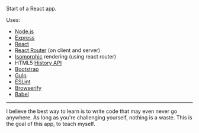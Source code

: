 Start of a React app.

Uses:
 * [Node.js](http://nodejs.org/)
 * [Express](http://expressjs.com/)
 * [React](http://facebook.github.io/react/)
 * [React Router](http://rackt.github.io/react-router/) (on client and server)
 * [Isomorphic](http://isomorphic.net/) rendering (using react router)
 * HTML5 [History API](https://developer.mozilla.org/en-US/docs/Web/API/History_API)
 * [Bootstrap](http://getbootstrap.com/)
 * [Gulp](http://gulpjs.com/)
 * [ESLint](http://eslint.org/)
 * [Browserify](http://browserify.org/)
 * [Babel](https://babeljs.io/)

---

I believe the best way to learn is to write code that may even never go anywhere.
As long as you're challenging yourself, nothing is a waste. This is the goal of
this app, to teach myself.
